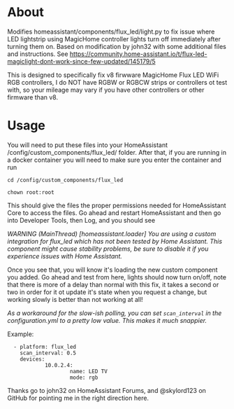 # About
Modifies homeassistant/components/flux_led/light.py to fix issue where LED lightstrip using MagicHome controller lights turn off immediately after turning them on. Based on modification by john32 with some additional files and instructions. See https://community.home-assistant.io/t/flux-led-magiclight-dont-work-since-few-updated/145179/5

This is designed to specifically fix v8 firwware MagicHome Flux LED WiFi RGB controllers, I do NOT have RGBW or RGBCW strips or controllers ot test with, so your mileage may vary if you have other controllers or other firmware than v8.

# Usage
You will need to put these files into your HomeAssistant /config/custom_components/flux_led/ folder.
After that, if you are running in a docker container you will need to make sure you enter the container and run 

```
cd /config/custom_components/flux_led

chown root:root
```


This should give the files the proper permissions needed for HomeAssistant Core to access the files.
Go ahead and restart HomeAssistant and then go into Developer Tools, then Log, and you should see

*WARNING (MainThread) [homeassistant.loader] You are using a custom integration for flux_led which has not been tested by Home Assistant. This component might cause stability problems, be sure to disable it if you experience issues with Home Assistant.*

Once you see that, you will know it's loading the new custom component you added. Go ahead and test from here, lights should now turn on/off, note that there is more of a delay than normal with this fix, it takes a second or two in order for it ot update it's state when you request a change, but working slowly is better than not working at all!

*As a workaround for the slow-ish polling, you can set `scan_interval` in the configuration.yml to a pretty low value. This makes it much snappier.*

Example:
```
  - platform: flux_led
    scan_interval: 0.5
    devices:
            10.0.2.4:
                    name: LED TV
                    mode: rgb
```

Thanks go to john32 on HomeAssistant Forums, and @skylord123 on GitHub for pointing me in the right direction here.
